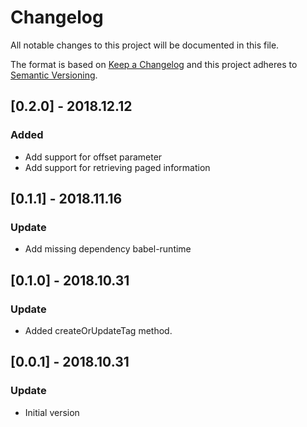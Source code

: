 # Changelog
All notable changes to this project will be documented in this file.

The format is based on [Keep a Changelog](http://keepachangelog.com/en/1.0.0/)
and this project adheres to [Semantic Versioning](http://semver.org/spec/v2.0.0.html).

## [0.2.0] - 2018.12.12
### Added
- Add support for offset parameter
- Add support for retrieving paged information

## [0.1.1] - 2018.11.16
### Update
- Add missing dependency babel-runtime

## [0.1.0] - 2018.10.31
### Update
- Added createOrUpdateTag method. 

## [0.0.1] - 2018.10.31
### Update
- Initial version 
